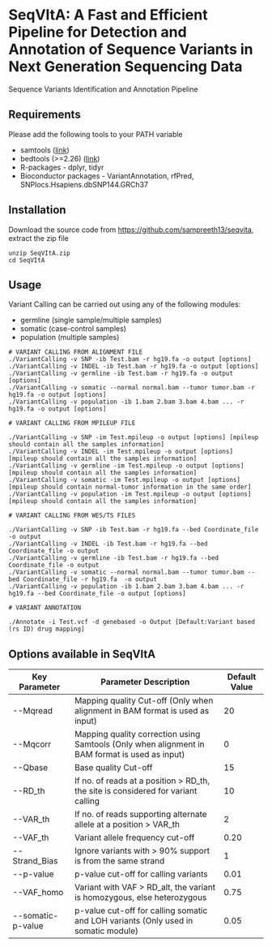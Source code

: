 # SeqVItA: A Fast and Efficient Pipeline for Detection and Annotation of Sequence Variants in Next Generation Sequencing Data

Sequence Variants Identification and Annotation Pipeline

## Requirements
Please add the following tools to your PATH variable 
* samtools ([link](https://sourceforge.net/projects/samtools/))
* bedtools (>=2.26) ([link](http://bedtools.readthedocs.org/en/latest/content/installation.html))
* R-packages - dplyr, tidyr 
* Bioconductor packages - VariantAnnotation, rfPred, SNPlocs.Hsapiens.dbSNP144.GRCh37

## Installation
Download the source code from https://github.com/sampreeth13/seqvita, extract the zip file

```
unzip SeqVItA.zip
cd SeqVItA

```
## Usage

Variant Calling can be carried out using any of the following modules:
* germline (single sample/multiple samples)
* somatic (case-control samples)
* population (multiple samples)

```
# VARIANT CALLING FROM ALIGNMENT FILE
./VariantCalling -v SNP -ib Test.bam -r hg19.fa -o output [options]
./VariantCalling -v INDEL -ib Test.bam -r hg19.fa -o output [options]
./VariantCalling -v germline -ib Test.bam -r hg19.fa -o output [options]
./VariantCalling -v somatic --normal normal.bam --tumor tumor.bam -r hg19.fa -o output [options]
./VariantCalling -v population -ib 1.bam 2.bam 3.bam 4.bam ... -r hg19.fa -o output [options]

# VARIANT CALLING FROM MPILEUP FILE

./VariantCalling -v SNP -im Test.mpileup -o output [options] [mpileup should contain all the samples information]
./VariantCalling -v INDEL -im Test.mpileup -o output [options] [mpileup should contain all the samples information]
./VariantCalling -v germline -im Test.mpileup -o output [options] [mpileup should contain all the samples information]
./VariantCalling -v somatic -im Test.mpileup -o output [options] [mpileup should contain normal-tumor information in the same order]
./VariantCalling -v population -im Test.mpileup -o output [options] [mpileup should contain all the samples information]

# VARIANT CALLING FROM WES/TS FILES

./VariantCalling -v SNP -ib Test.bam -r hg19.fa --bed Coordinate_file -o output
./VariantCalling -v INDEL -ib Test.bam -r hg19.fa --bed Coordinate_file -o output 
./VariantCalling -v germline -ib Test.bam -r hg19.fa --bed Coordinate_file -o output
./VariantCalling -v somatic --normal normal.bam --tumor tumor.bam --bed Coordinate_file -r hg19.fa  -o output
./VariantCalling -v population -ib 1.bam 2.bam 3.bam 4.bam ... -r hg19.fa --bed Coordinate_file -o output [options]

# VARIANT ANNOTATION

./Annotate -i Test.vcf -d genebased -o Output [Default:Variant based (rs ID) drug mapping]

```
## Options available in SeqVItA

| Key Parameter | Parameter Description | Default Value |
|---|---|---|
| --Mqread | Mapping quality Cut-off (Only when alignment in BAM format is used as input)| 20 |
| --Mqcorr | Mapping quality correction using Samtools (Only when alignment in BAM format is used as input) | 0 |
| --Qbase |	Base quality Cut-off | 15 |
| --RD_th |	If no. of reads at a position > RD_th, the site is considered for variant calling |	10 |
| --VAR_th |	If no. of reads supporting alternate allele at a position > VAR_th | 2 |
| --VAF_th | Variant allele frequency  cut-off	 | 0.20 |
|	--Strand_Bias	|Ignore variants with > 90% support is from the same strand |	1 |
| --p-value	| p-value cut-off for calling variants | 0.01 |
| --VAF_homo	| Variant with VAF > RD_alt, the variant is homozygous, else heterozygous	| 0.75 |
| --somatic-p-value | p-value cut-off for calling somatic and LOH variants (Only used in somatic module)| 0.05 |

